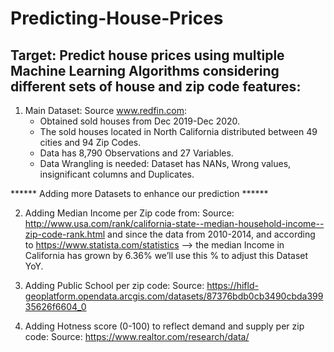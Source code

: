 # Predicting-House-Prices

## Target: Predict house prices using multiple Machine Learning Algorithms considering different sets of house and zip code features:

1. Main Dataset: Source www.redfin.com:
    * Obtained sold houses from Dec 2019-Dec 2020.
    * The sold houses located in North California distributed between 49 cities and 94 Zip Codes.
    * Data has 8,790 Observations and 27 Variables.
    * Data Wrangling is needed: Dataset has NANs, Wrong values, insignificant columns and Duplicates.

****** Adding more Datasets to enhance our prediction ******

2. Adding Median Income per Zip code from:
Source: http://www.usa.com/rank/california-state--median-household-income--zip-code-rank.html and since the data from 2010-2014, and according to https://www.statista.com/statistics --> the median Income in California has grown by 6.36% we’ll use this % to adjust this Dataset YoY.

3. Adding Public School per zip code:
Source: https://hifld-geoplatform.opendata.arcgis.com/datasets/87376bdb0cb3490cbda39935626f6604_0

4. Adding Hotness score (0-100) to reflect demand and supply per zip code:
Source: https://www.realtor.com/research/data/
